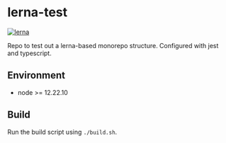 # lerna-test
[![lerna](https://img.shields.io/badge/maintained%20with-lerna-cc00ff.svg)](https://lerna.js.org/)

Repo to test out a lerna-based monorepo structure. Configured with jest and typescript.

## Environment
* node >= 12.22.10

## Build
Run the build script using ```./build.sh```.
